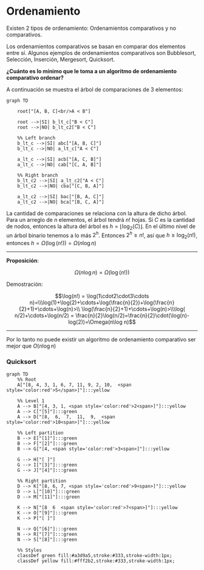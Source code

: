 # Ordenamiento

Existen 2 tipos de ordenamiento: Ordenamientos comparativos y no comparativos.

Los ordenamientos comparativos se basan en comparar dos elementos entre sí. Algunos ejemplos de ordenamientos comparativos son Bubblesort, Selección, Inserción, Mergesort, Quicksort.

**¿Cuánto es lo mínimo que le toma a un algoritmo de ordenamiento comparativo ordenar?**

A continuación se muestra el árbol de comparaciones de 3 elementos:

```mermaid
graph TD

    root["[A, B, C]<br/>A < B"]

    root -->|SI| b_lt_c["B < C"]
    root -->|NO| b_lt_c2["B < C"]

    %% Left branch
    b_lt_c -->|SI| abc["[A, B, C]"]
    b_lt_c -->|NO| a_lt_c["A < C"]

    a_lt_c -->|SI| acb["[A, C, B]"]
    a_lt_c -->|NO| cab["[C, A, B]"]

    %% Right branch
    b_lt_c2 -->|SI| a_lt_c2["A < C"]
    b_lt_c2 -->|NO| cba["[C, B, A]"]

    a_lt_c2 -->|SI| bac["[B, A, C]"]
    a_lt_c2 -->|NO| bca["[B, C, A]"]

```

La cantidad de comparaciones se relaciona con la altura de dicho árbol. Para un arreglo de $n$ elementos, el árbol tendrá $n!$ hojas. Si $C$ es la cantidad de nodos, entonces la altura del árbol es $h=\lfloor\log_2 (C) \rfloor$. En el último nivel de un árbol binario tenemos a lo más $2^h$. Entonces $2^h \geq n!$, así que $h\geq\log_2(n!)$, entonces $h = \Omega(\log(n!))=\Omega(n \log n)$

___
**Proposición**:

$$\Omega(n\log n) = \Omega(\log(n!))$$

Demostración:

$$\log(n!) = \log(1\cdot2\cdot3\cdots n)=\\\log(1)+\log(2)+\cdots+\log(\frac{n}{2})+\log(\frac{n}{2}+1)+\cdots+\log(n)>\\ \log(\frac{n}{2}+1)+\cdots+\log(n)>\\\log( n/2)+\cdots+\log(n/2) = \frac{n}{2}\log(n/2)=\frac{n}{2}\cdot(\log(n)-log(2))=\Omega(n\log n)$$

___


Por lo tanto no puede existir un algoritmo de ordenamiento comparativo ser mejor que $O(n\log n)$


### Quicksort

```mermaid
graph TD
    %% Root
    A["[8, 4, 3, 1, 6, 7, 11, 9, 2, 10,  <span style='color:red'>5</span>]"]:::yellow

    %% Level 1
    A --> B["[4, 3, 1, <span style='color:red'>2<span>]"]:::yellow
    A --> C["[5]"]:::green
    A --> D["[8,  6,  7,  11,  9,  <span style='color:red'>10<span>]"]:::yellow

    %% Left partition
    B --> E["[1]"]:::green
    B --> F["[2]"]:::green
    B --> G["[4, <span style='color:red'>3<span>]"]:::yellow

    G --> H["[ ]"]
    G --> I["[3]"]:::green
    G --> J["[4]"]:::green

    %% Right partition
    D --> K["[8, 6, 7, <span style='color:red'>9<span>]"]:::yellow
    D --> L["[10]"]:::green
    D --> M["[11]"]:::green

    K --> N["[8  6  <span style='color:red'>7<span>]"]:::yellow
    K --> O["[9]"]:::green
    K --> P["[ ]"]

    N --> Q["[6]"]:::green
    N --> R["[7]"]:::green
    N --> S["[8]"]:::green

    %% Styles
    classDef green fill:#a3d9a5,stroke:#333,stroke-width:1px;
    classDef yellow fill:#fff2b2,stroke:#333,stroke-width:1px;
    
```